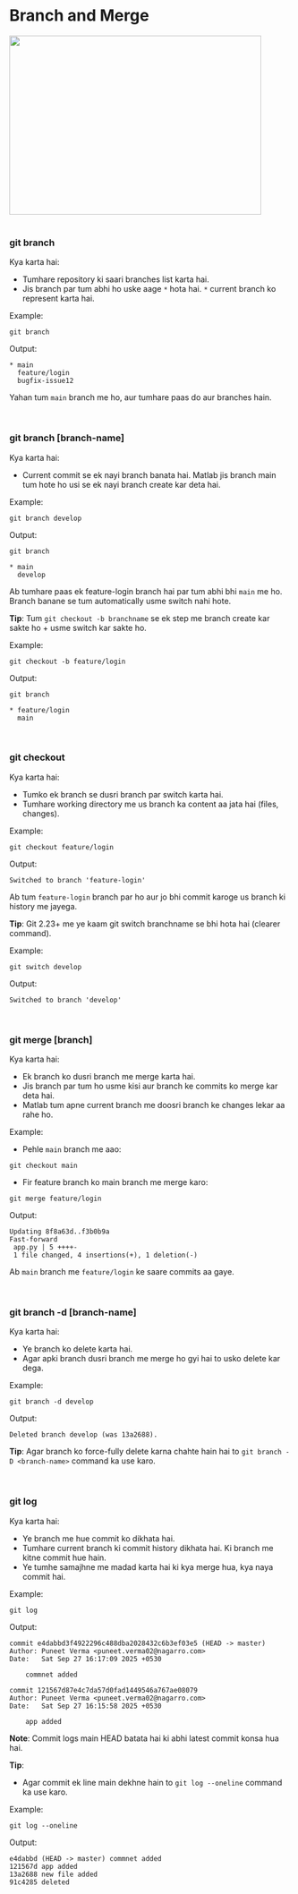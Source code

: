 # Branch and Merge

<img src="https://drive.google.com/uc?export=view&id=15cNMCAk3PBB53GNI44h4-Weq_Lv81Co-" width="450" height="320">

<br>
<br>

### git branch

Kya karta hai:
- Tumhare repository ki saari branches list karta hai.
- Jis branch par tum abhi ho uske aage ```*``` hota hai. ```*``` current branch ko represent karta hai.

Example:
```
git branch
```
Output:
```
* main
  feature/login
  bugfix-issue12
```

Yahan tum ```main``` branch me ho, aur tumhare paas do aur branches hain.

<br>

### git branch [branch-name]

Kya karta hai:
- Current commit se ek nayi branch banata hai. Matlab jis branch main tum hote ho usi se ek nayi branch create kar deta hai.

Example:
```
git branch develop
```

Output:
```
git branch

* main
  develop
```

Ab tumhare paas ek feature-login branch hai par tum abhi bhi ```main``` me ho. Branch banane se tum automatically usme switch nahi hote.

**Tip**: Tum ```git checkout -b branchname``` se ek step me branch create kar sakte ho + usme switch kar sakte ho.

Example:
```
git checkout -b feature/login
```
Output:
```
git branch

* feature/login
  main
```

<br>

### git checkout

Kya karta hai:
- Tumko ek branch se dusri branch par switch karta hai.
- Tumhare working directory me us branch ka content aa jata hai (files, changes).

Example:
```
git checkout feature/login
```
Output:
```
Switched to branch 'feature-login'
```

Ab tum ```feature-login``` branch par ho aur jo bhi commit karoge us branch ki history me jayega.

**Tip**: Git 2.23+ me ye kaam git switch branchname se bhi hota hai (clearer command).

Example:
```
git switch develop
```
Output:
```
Switched to branch 'develop'
```

<br>

### git merge [branch]

Kya karta hai:
- Ek branch ko dusri branch me merge karta hai.
- Jis branch par tum ho usme kisi aur branch ke commits ko merge kar deta hai.
- Matlab tum apne current branch me doosri branch ke changes lekar aa rahe ho.

Example:
- Pehle ```main``` branch me aao:
```
git checkout main
```
- Fir feature branch ko main branch me merge karo:
```
git merge feature/login
```

Output:
```
Updating 8f8a63d..f3b0b9a
Fast-forward
 app.py | 5 ++++-
 1 file changed, 4 insertions(+), 1 deletion(-)
```

Ab ```main``` branch me ```feature/login``` ke saare commits aa gaye.

<br>

### git branch -d [branch-name]

Kya karta hai:
- Ye branch ko delete karta hai.
- Agar apki branch dusri branch me merge ho gyi hai to usko delete kar dega.

Example:
```
git branch -d develop
```
Output:
```
Deleted branch develop (was 13a2688).
```

**Tip**: Agar branch ko force-fully delete karna chahte hain hai to ```git branch -D <branch-name>``` command ka use karo.

<br>

### git log

Kya karta hai:
- Ye branch me hue commit ko dikhata hai.
- Tumhare current branch ki commit history dikhata hai. Ki branch me kitne commit hue hain.
- Ye tumhe samajhne me madad karta hai ki kya merge hua, kya naya commit hai.

Example:
```
git log
```
Output:
```
commit e4dabbd3f4922296c488dba2028432c6b3ef03e5 (HEAD -> master)
Author: Puneet Verma <puneet.verma02@nagarro.com>
Date:   Sat Sep 27 16:17:09 2025 +0530

    commnet added

commit 121567d87e4c7da57d0fad1449546a767ae08079
Author: Puneet Verma <puneet.verma02@nagarro.com>
Date:   Sat Sep 27 16:15:58 2025 +0530

    app added
```

**Note**: Commit logs main HEAD batata hai ki abhi latest commit konsa hua hai.

**Tip**:
-  Agar commit ek line main dekhne hain to ```git log --oneline``` command ka use karo.

Example:
```
git log --oneline
```
Output:
```
e4dabbd (HEAD -> master) commnet added
121567d app added
13a2688 new file added
91c4285 deleted
```
